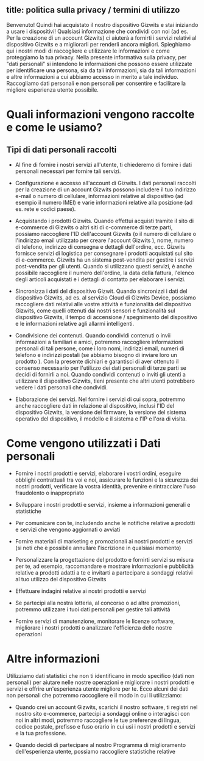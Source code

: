 title: politica sulla privacy / termini di utilizzo
---
Benvenuto!
Quindi hai acquistato il nostro dispositivo Gizwits e stai iniziando a usare i dispositivi! Qualsiasi informazione che condividi con noi (ad es. Per la creazione di un account Gizwits) ci aiuterà a fornirti i servizi relativi al dispositivo Gizwits e a migliorarli per renderli ancora migliori. Spieghiamo qui i nostri modi di raccogliere e utilizzare le informazioni e come proteggiamo la tua privacy. Nella presente informativa sulla privacy, per "dati personali" si intendono le informazioni che possono essere utilizzate per identificare una persona, sia da tali informazioni, sia da tali informazioni e altre informazioni a cui abbiamo accesso in merito a tale individuo. Raccogliamo dati personali e non personali per consentire e facilitare la migliore esperienza utente possibile.

# Quali informazioni vengono raccolte e come le usiamo?
## Tipi di dati personali raccolti

- Al fine di fornire i nostri servizi all'utente, ti chiederemo di fornire i dati personali necessari per fornire tali servizi.

- Configurazione e accesso all'account di Gizwits. I dati personali raccolti per la creazione di un account Gizwits possono includere il tuo indirizzo e-mail o numero di cellulare, informazioni relative al dispositivo (ad esempio il numero IMEI) e varie informazioni relative alla posizione (ad es. rete e codici paese).

- Acquistando i prodotti Gizwits. Quando effettui acquisti tramite il sito di e-commerce di Gizwits o altri siti di c-commerce di terze parti, possiamo raccogliere l'ID dell'account Gizwits (o il numero di cellulare o l'indirizzo email utilizzato per creare l'account Gizwits ), nome, numero di telefono, indirizzo di consegna e dettagli dell'ordine, ecc. Gizwits fornisce servizi di logistica per consegnare i prodotti acquistati sul sito di e-commerce. Gizwits ha un sistema post-vendita per gestire i servizi post-vendita per gli utenti. Quando si utilizzano questi servizi, è anche possibile raccogliere il numero dell'ordine, la data della fattura, l'elenco degli articoli acquistati e i dettagli di contatto per elaborare i servizi.

- Sincronizza i dati del dispositivo Gizwit. Quando sincronizzi i dati del dispositivo Gizwits, ad es. al servizio Cloud di Gizwits Device, possiamo raccogliere dati relativi alle vostre attività e funzionalità del dispositivo Gizwits, come quelli ottenuti dai nostri sensori e funzionalità sul dispositivo Gizwits, il tempo di accensione / spegnimento del dispositivo e le informazioni relative agli allarmi intelligenti.

- Condivisione dei contenuti. Quando condividi contenuti o invii informazioni a familiari e amici, potremmo raccogliere informazioni personali di tali persone, come i loro nomi, indirizzi email, numeri di telefono e indirizzi postali (se abbiamo bisogno di inviare loro un prodotto ). Con la presente dichiari e garantisci di aver ottenuto il consenso necessario per l'utilizzo dei dati personali di terze parti se decidi di fornirli a noi. Quando condividi contenuti o inviti gli utenti a utilizzare il dispositivo Gizwits, tieni presente che altri utenti potrebbero vedere i dati personali che condividi.

- Elaborazione dei servizi. Nel fornire i servizi di cui sopra, potremmo anche raccogliere dati in relazione al dispositivo, inclusi l'ID del dispositivo Gizwits, la versione del firmware, la versione del sistema operativo del dispositivo, il modello e il sistema e l'IP e l'ora di visita.


# Come vengono utilizzati i Dati personali

- Fornire i nostri prodotti e servizi, elaborare i vostri ordini, eseguire obblighi contrattuali tra voi e noi, assicurare le funzioni e la sicurezza dei nostri prodotti, verificare la vostra identità, prevenire e rintracciare l'uso fraudolento o inappropriato

- Sviluppare i nostri prodotti e servizi, insieme a informazioni generali e statistiche

- Per comunicare con te, includendo anche le notifiche relative a prodotti e servizi che vengono aggiornati o avviati

- Fornire materiali di marketing e promozionali ai nostri prodotti e servizi (si noti che è possibile annullare l'iscrizione in qualsiasi momento)

- Personalizzare la progettazione del prodotto e fornirti servizi su misura per te, ad esempio, raccomandare e mostrare informazioni e pubblicità relative a prodotti adatti a te e invitarti a partecipare a sondaggi relativi al tuo utilizzo del dispositivo Gizwits

- Effettuare indagini relative ai nostri prodotti e servizi

- Se partecipi alla nostra lotteria, al concorso o ad altre promozioni, potremmo utilizzare i tuoi dati personali per gestire tali attività

- Fornire servizi di manutenzione, monitorare le licenze software, migliorare i nostri prodotti o analizzare l'efficienza delle nostre operazioni

# Altre informazioni
Utilizziamo dati statistici che non ti identificano in modo specifico (dati non personali) per aiutare nelle nostre operazioni e migliorare i nostri prodotti e servizi e offrire un'esperienza utente migliore per te. Ecco alcuni dei dati non personali che potremmo raccogliere e il modo in cui li utilizziamo:

- Quando crei un account Gizwits, scarichi il nostro software, ti registri nel nostro sito e-commerce, partecipi a sondaggi online o interagisci con noi in altri modi, potremmo raccogliere le tue preferenze di lingua, codice postale, prefisso e fuso orario in cui usi i nostri prodotti e servizi e la tua professione.

- Quando decidi di partecipare al nostro Programma di miglioramento dell'esperienza utente, possiamo raccogliere statistiche relative

